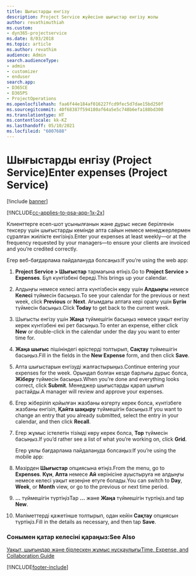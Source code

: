 ```yaml
---
title: Шығыстарды енгізу
description: Project Service жүйесіне шығыстар енгізу жолы
author: revathimuthiah
ms.custom:
- dyn365-projectservice
ms.date: 8/03/2018
ms.topic: article
ms.author: revathim
audience: Admin
search.audienceType:
- admin
- customizer
- enduser
search.app:
- D365CE
- D365PS
- ProjectOperations
ms.openlocfilehash: faa6f44e184af016227fcd9fec5d7dae15bd250f
ms.sourcegitcommit: 40f68387f594180af64a5e5c748b6efa188bd300
ms.translationtype: HT
ms.contentlocale: kk-KZ
ms.lasthandoff: 05/10/2021
ms.locfileid: "6007688"
---
```

# <a name="enter-expenses-project-service"></a><span data-ttu-id="ac19f-103">Шығыстарды енгізу (Project Service)</span><span class="sxs-lookup"><span data-stu-id="ac19f-103">Enter expenses (Project Service)</span></span>

[!include [banner](../includes/psa-now-project-operations.md)]

[!INCLUDE[cc-applies-to-psa-app-1x-2x](../includes/cc-applies-to-psa-app-1x-2x.md)]

<span data-ttu-id="ac19f-104">Клиенттерге есеп-шот ұсынылғанын және дұрыс несие берілгенін тексеру үшін шығыстарды кемінде апта сайын немесе менеджерлермен сұралған жиілікте енгізіңіз.</span><span class="sxs-lookup"><span data-stu-id="ac19f-104">Enter your expenses at least weekly—or at the frequency requested by your managers—to ensure your clients are invoiced and you’re credited correctly.</span></span>  
  
 <span data-ttu-id="ac19f-105">Егер веб-бағдарлама пайдалануда болсаңыз:</span><span class="sxs-lookup"><span data-stu-id="ac19f-105">If you’re using the web app:</span></span>  
  
1. <span data-ttu-id="ac19f-106">**Project Service > Шығыстар** тармағына өтіңіз.</span><span class="sxs-lookup"><span data-stu-id="ac19f-106">Go to **Project Service > Expenses**.</span></span> <span data-ttu-id="ac19f-107">Бұл күнтізбені береді.</span><span class="sxs-lookup"><span data-stu-id="ac19f-107">This brings up your calendar.</span></span>  
  
2. <span data-ttu-id="ac19f-108">Алдыңғы немесе келесі апта күнтізбесін көру үшін **Алдыңғы** немесе **Келесі** түймесін басыңыз.</span><span class="sxs-lookup"><span data-stu-id="ac19f-108">To see your calendar for the previous or next week, click **Previous** or **Next**.</span></span> <span data-ttu-id="ac19f-109">Ағымдағы аптаға кері оралу үшін **Бүгін** түймесін басыңыз.</span><span class="sxs-lookup"><span data-stu-id="ac19f-109">Click **Today** to get back to the current week.</span></span>  
  
3. <span data-ttu-id="ac19f-110">Шығысты енгізу үшін **Жаңа** түймешігін басыңыз немесе уақыт енгізу керек күнтізбені екі рет басыңыз.</span><span class="sxs-lookup"><span data-stu-id="ac19f-110">To enter an expense, either click **New** or double-click in the calendar under the day you want to enter time for.</span></span>  
  
4. <span data-ttu-id="ac19f-111">**Жаңа шығыс** пішініндегі өрістерді толтырып, **Сақтау** түймешігін басыңыз.</span><span class="sxs-lookup"><span data-stu-id="ac19f-111">Fill in the fields in the **New Expense** form, and then click **Save**.</span></span>  
  
5. <span data-ttu-id="ac19f-112">Апта шығыстарын енгізуді жалғастырыңыз.</span><span class="sxs-lookup"><span data-stu-id="ac19f-112">Continue entering your expenses for the week.</span></span> <span data-ttu-id="ac19f-113">Орындап болған кезде барлығы дұрыс болса, **Жіберу** түймесін басыңыз.</span><span class="sxs-lookup"><span data-stu-id="ac19f-113">When you’re done and everything looks correct, click **Submit**.</span></span> <span data-ttu-id="ac19f-114">Менеджер шығыстарды қарап шығып растайды.</span><span class="sxs-lookup"><span data-stu-id="ac19f-114">A manager will review and approve your expenses.</span></span>  
  
6. <span data-ttu-id="ac19f-115">Егер жіберіліп қойылған жазбаны өзгерту керек болса, күнтізбеге жазбаны енгізіп, **Қайта шақыру** түймешігін басыңыз.</span><span class="sxs-lookup"><span data-stu-id="ac19f-115">If you want to change an entry that you already submitted, select the entry in your calendar, and then click **Recall**.</span></span>  
  
7. <span data-ttu-id="ac19f-116">Егер жұмыс істелетін тізімді көру керек болса, **Тор** түймесін басыңыз.</span><span class="sxs-lookup"><span data-stu-id="ac19f-116">If you’d rather see a list of what you’re working on, click **Grid**.</span></span>  
  
   <span data-ttu-id="ac19f-117">Егер ұялы бағдарлама пайдалануда болсаңыз:</span><span class="sxs-lookup"><span data-stu-id="ac19f-117">If you’re using the mobile app:</span></span>  
  
8. <span data-ttu-id="ac19f-118">Мәзірден **Шығыстар** опциясына өтіңіз.</span><span class="sxs-lookup"><span data-stu-id="ac19f-118">From the menu, go to **Expenses**.</span></span>     <span data-ttu-id="ac19f-119">**Күн**, **Апта** немесе **Ай** көрінісіне ауыстыруға не алдыңғы немесе келесі уақыт кезеңіне өтуге болады.</span><span class="sxs-lookup"><span data-stu-id="ac19f-119">You can switch to **Day**, **Week**, or **Month** view, or go to the previous or next time period.</span></span>  
  
9. <span data-ttu-id="ac19f-120">**…** түймешігін түртіңіз</span><span class="sxs-lookup"><span data-stu-id="ac19f-120">Tap **…**</span></span> <span data-ttu-id="ac19f-121">және **Жаңа** түймешігін түртіңіз.</span><span class="sxs-lookup"><span data-stu-id="ac19f-121">and tap **New**.</span></span>  
  
10. <span data-ttu-id="ac19f-122">Мәліметтерді қажетінше толтырып, одан кейін **Сақтау** опциясын түртіңіз.</span><span class="sxs-lookup"><span data-stu-id="ac19f-122">Fill in the details as necessary, and then tap **Save**.</span></span>  
  
### <a name="see-also"></a><span data-ttu-id="ac19f-123">Сонымен қатар келесіні қараңыз:</span><span class="sxs-lookup"><span data-stu-id="ac19f-123">See Also</span></span>  
 [<span data-ttu-id="ac19f-124">Уақыт, шығындар және бірлескен жұмыс нұсқаулығы</span><span class="sxs-lookup"><span data-stu-id="ac19f-124">Time, Expense, and Collaboration Guide</span></span>](../psa/time-expense-collaboration-guide.md)


[!INCLUDE[footer-include](../includes/footer-banner.md)]